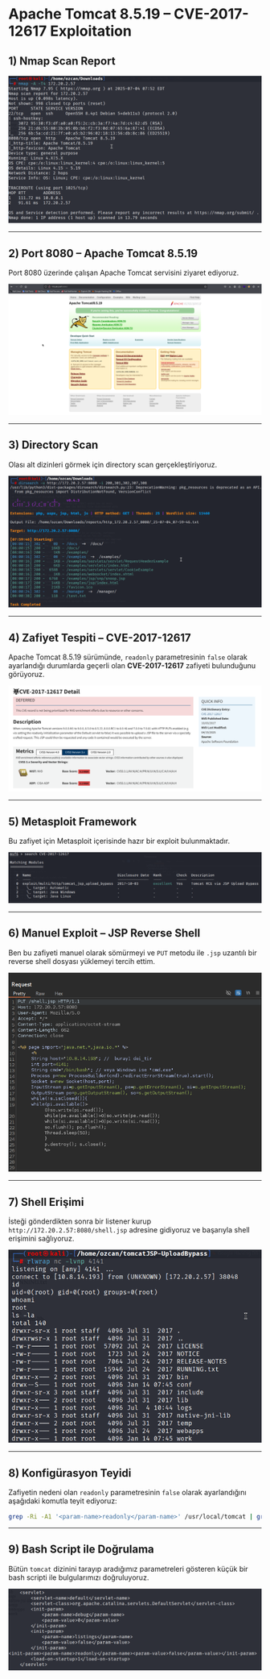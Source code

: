 # Apache Tomcat 8.5.19 – CVE-2017-12617 Exploitation

## 1) Nmap Scan Report

![Nmap Scan](https://github.com/ozcanpng/ozcanpng.github.io/blob/de7ed3f5bd2eec8bc5e91874681f4f33d2ee35c0/images/Ekran%20Resmi%202025-07-04%2014.53.02.png)

---

## 2) Port 8080 – Apache Tomcat 8.5.19

Port 8080 üzerinde çalışan Apache Tomcat servisini ziyaret ediyoruz.

![Apache Tomcat](https://github.com/ozcanpng/ozcanpng.github.io/blob/de7ed3f5bd2eec8bc5e91874681f4f33d2ee35c0/images/Ekran%20Resmi%202025-07-04%2014.53.23%201.png)

---

## 3) Directory Scan

Olası alt dizinleri görmek için directory scan gerçekleştiriyoruz.

![Directory Scan](https://github.com/ozcanpng/ozcanpng.github.io/blob/de7ed3f5bd2eec8bc5e91874681f4f33d2ee35c0/images/Ekran%20Resmi%202025-07-04%2015.01.49.png)

---

## 4) Zafiyet Tespiti – CVE-2017-12617

Apache Tomcat 8.5.19 sürümünde, `readonly` parametresinin `false` olarak ayarlandığı durumlarda geçerli olan **CVE-2017-12617** zafiyeti bulunduğunu görüyoruz.

![Zafiyet Bilgisi](https://github.com/ozcanpng/ozcanpng.github.io/blob/de7ed3f5bd2eec8bc5e91874681f4f33d2ee35c0/images/Ekran%20Resmi%202025-07-04%2015.08.47.png)

---

## 5) Metasploit Framework

Bu zafiyet için Metasploit içerisinde hazır bir exploit bulunmaktadır.

![Metasploit](https://github.com/ozcanpng/ozcanpng.github.io/blob/de7ed3f5bd2eec8bc5e91874681f4f33d2ee35c0/images/Ekran%20Resmi%202025-07-04%2015.10.26.png)

---

## 6) Manuel Exploit – JSP Reverse Shell

Ben bu zafiyeti manuel olarak sömürmeyi ve `PUT` metodu ile `.jsp` uzantılı bir reverse shell dosyası yüklemeyi tercih ettim.

![PUT Shell](https://github.com/ozcanpng/ozcanpng.github.io/blob/de7ed3f5bd2eec8bc5e91874681f4f33d2ee35c0/images/Ekran%20Resmi%202025-07-04%2015.12.31.png)

---

## 7) Shell Erişimi

İsteği gönderdikten sonra bir listener kurup `http://172.20.2.57:8080/shell.jsp` adresine gidiyoruz ve başarıyla shell erişimini sağlıyoruz.

![Shell Access](https://github.com/ozcanpng/ozcanpng.github.io/blob/de7ed3f5bd2eec8bc5e91874681f4f33d2ee35c0/images/Ekran%20Resmi%202025-07-04%2015.31.47.png)

---

## 8) Konfigürasyon Teyidi

Zafiyetin nedeni olan `readonly` parametresinin `false` olarak ayarlandığını aşağıdaki komutla teyit ediyoruz:

```bash
grep -Ri -A1 '<param-name>readonly</param-name>' /usr/local/tomcat | grep -i '<param-value>false</param-value>' -B1
```

---

## 9) Bash Script ile Doğrulama

Bütün `tomcat` dizinini tarayıp aradığımız parametreleri gösteren küçük bir bash scripti ile bulgularımızı doğruluyoruz.

![Config Doğrulama](https://github.com/ozcanpng/ozcanpng.github.io/blob/de7ed3f5bd2eec8bc5e91874681f4f33d2ee35c0/images/Ekran%20Resmi%202025-07-04%2014.51.18.png)
